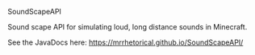 SoundScapeAPI

Sound scape API for simulating loud, long distance sounds in Minecraft. 

See the JavaDocs here: https://mrrhetorical.github.io/SoundScapeAPI/
